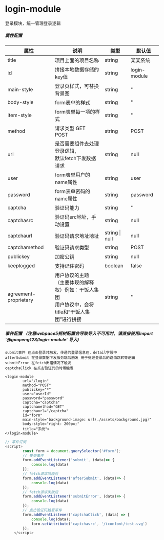 # login-module

登录模块，统一管理登录逻辑

##### 属性配置

| 属性       | 说明                                                    | 类型   | 默认值       |
| ---------- | ------------------------------------------------------- | ------ | ------------ |
| title      | 项目上面的项目名称                                      | string | 某某系统     |
| id         | 拼接本地数据存储的key值                                 | string | login-module |
| main-style | 登录页样式，可替换背景图                           | string | ''           |
| body-style      | form表单的样式                                     | string | ''           |
| item-style | form表单每一项的样式 | string | '' |
| method     | 请求类型 GET POST                                       | string | POST         |
| url        | 是否需要组件去处理登录逻辑，<br />默认fetch下发数据请求 | string | null         |
| user       | form表单用户的name属性                                  | string | user         |
| password   | form表单密码的name属性                                  | string | password     |
| captcha | 验证码能力 | string  | '' |
| captchasrc | 验证码src地址，手动设置 | string | null |
| captchaurl | 验证码请求地址地址 | string \| null | null |
| captchamethod | 验证码请求类型 | string | POST |
| publickey | 加密公钥 | string | null |
| keeplogged | 支持记住密码 | boolean | false |
| agreement-proprietary | 用户协议的主题<br />（主要体现的解释权）例如：干饭人集团<br />用户协议中，会将title和“干饭人集团”进行拼接 | string | '' |



##### 事件配置 （注意webpace5摇树配置会导致导入不可用时，请直接使用import  ‘@gaopeng123/login-module’ 导入)

```
submit事件 在点击登录时触发，传递的登录信息在，detail字段中
afterSubmit 在登录数据下发服务端后触发 用于处理登录后的路由跳转等逻辑
submitError 在fetch出错情况下触发
captchaClick 在点击验证码的时候触发
```

```tsx
<login-module
        url="/login"
        method="POST"
        publickey="*"
        user="userId"
        password="password"
        captcha="captcha"
        captchamethod="GET"
        captchaurl="/captcha"
        id="form"
        main-style="background-image: url(./assets/background.jpg)"
        body-style="right: 200px;"
        title="系统">
</login-module>
```

```js
// 事件订阅
<script>
        const form = document.querySelector('#form');
		// 提交事件
        form.addEventListener('submit', (data)=> {
        	console.log(data)
        });
        // fetch请求响应后
        form.addEventListener('afterSubmit', (data)=> {
	        console.log(data)
        });
        // fetch请求失败后
        form.addEventListener('submitError', (data)=> {
            console.log(data)
        });
		// 点击验证码触发事件
		form.addEventListener('captchaClick', (data) => {
			console.log(data);
			form.setAttribute('captchasrc', '/iconfont/test.svg')   
		});
    </script>
```

